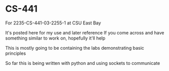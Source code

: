 # CS-441
For 2235-CS-441-03-2255-1 at CSU East Bay

It's posted here for my use and later reference
If you come across and have something similar to work on, hopefully it'll help

This is mostly going to be containing the labs demonstrating basic principles

So far this is being written with python and using sockets to communicate
